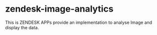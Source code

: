 # zendesk-image-analytics
This is ZENDESK APPs provide an implementation to analyse Image and display the data. 
